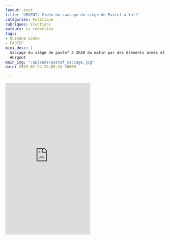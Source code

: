 ```yaml
---
layout: post
title: 'URGENT: Vidéo du saccage du siège de Pastef à Yoff'
categories: Politique
rubriques: Elections
auteurs: La redaction
tags:
- Ousmane Sonko
- PASTEF
mini_desc: |-
  Saccage du siège de pastef à 2h48 du matin par des éléments armés et encagoulés.
  #Urgent
main_img: "/uploads/pastef_saccage.jpg"
date: 2019-01-24 22:05:33 +0000

---
```

<iframe src="https://www.facebook.com/plugins/video.php?href=https%3A%2F%2Fwww.facebook.com%2FSonkoOfficiel%2Fvideos%2F392111874881277%2F&show_text=0&width=267" width="267" height="476" style="border:none;overflow:hidden" scrolling="no" frameborder="0" allowTransparency="true" allowFullScreen="true"></iframe>